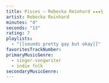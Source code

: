 ```yaml
---
title: Pisces — Rebecka Reinhard ★★★½
artist: Rebecka Reinhard
minutes: "4"
seconds: "13"
rating: 7
playlists:
  - "[[sounds pretty gay but okay]]"
favoritesTrackNumber:
primaryMusicGenre:
  - singer-songwriter
  - indie folk
secondaryMusicGenre:
---
```

